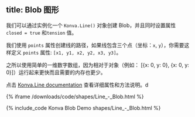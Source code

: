 title: Blob 图形
---

我们可以通过实例化一个 `Konva.Line()` 对象创建 Blob，并且同时设置属性 `closed = true` 和`tension` 值。

我们使用 `points` 属性创建线的路径，如果线包含三个点（坐标：`x`, `y`），你需要这样定义 `points` 属性: `[x1, y1, x2, y2, x3, y3]`。

之所以使用简单的一维数字数组，因为相对于对象（例如： [{x: 0, y: 0}, {x: 0, y: 0}]）运行起来更快而且需要的内存也更少。

点击 [Konva.Line documentation](/api/Konva.Line.html) 查看详细属性和方法说明。d

{% iframe /downloads/code/shapes/Line_-_Blob.html %}

{% include_code Konva Blob Demo shapes/Line_-_Blob.html %}
